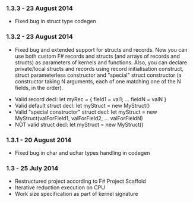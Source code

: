 ### 1.3.3 - 23 August 2014
* Fixed bug in struct type codegen

### 1.3.2 - 23 August 2014
* Fixed bug and extended support for structs and records. Now you can use both custom F# records and structs (and arrays of records and structs) as parameters of kernels and functions. Also, you can declare private/local structs and records using record initialisation construct, struct parameterless constructor and "special" struct constructor (a constructor taking N arguments, each of one matching one of the N fields, in the order).
- Valid record decl: let myRec = { field1 = val1; ... fieldN = valN }
- Valid default struct decl: let myStruct = new MyStruct()
- Valid "special constructor" struct decl: let myStruct = new MyStruct(valForField1, valForField2, ... valForFieldN)
- NOT valid struct decl: let myStruct = new MyStruct(<Args where the i-TH is not a value assigned to the i-TH field>)

### 1.3.1 - 20 August 2014
* Fixed bug in char and uchar types handling in codegen

### 1.3 - 25 July 2014
* Restructured project according to F# Project Scaffold
* Iterative reduction execution on CPU
* Work size specification as part of kernel signature
